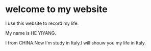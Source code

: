 # welcome to my website

I use this website to record my life.

My name is HE YIYANG.

I from CHINA.Now I'm study in Italy.I will shouw you my life in Italy.

